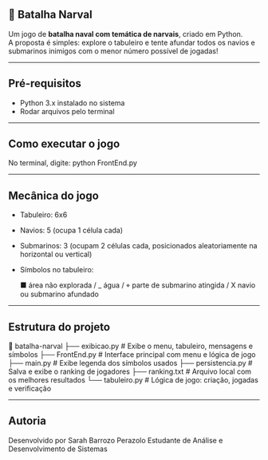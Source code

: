 ## 🐋 Batalha Narval
Um jogo de **batalha naval com temática de narvais**, criado em Python.  
A proposta é simples: explore o tabuleiro e tente afundar todos os navios e submarinos inimigos com o menor número possível de jogadas!

---
## Pré-requisitos

- Python 3.x instalado no sistema
- Rodar arquivos pelo terminal

---
## Como executar o jogo
   No terminal, digite: python FrontEnd.py

---
## Mecânica do jogo

- Tabuleiro: 6x6
- Navios: 5 (ocupa 1 célula cada)
- Submarinos: 3 (ocupam 2 células cada, posicionados aleatoriamente na horizontal ou vertical)
- Símbolos no tabuleiro:

     ■ área não explorada /  _ água / ⌖ parte de submarino atingida / X navio ou submarino afundado 
---
## Estrutura do projeto
📁 batalha-narval
├── exibicao.py          # Exibe o menu, tabuleiro, mensagens e símbolos
├── FrontEnd.py          # Interface principal com menu e lógica de jogo
├── main.py              # Exibe legenda dos símbolos usados
├── persistencia.py      # Salva e exibe o ranking de jogadores
├── ranking.txt          # Arquivo local com os melhores resultados
└── tabuleiro.py         # Lógica de jogo: criação, jogadas e verificação


---
##  Autoria
Desenvolvido por Sarah Barrozo Perazolo
Estudante de Análise e Desenvolvimento de Sistemas


